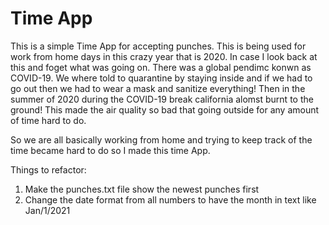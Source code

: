 # Time App

This is a simple Time App for accepting punches. This is being used for work from home days in this crazy year that is 2020. In case I look back at this and foget what was going on. There was a global pendimc konwn as COVID-19. We where told to quarantine by staying inside and if we had to go out then we had to wear a mask and sanitize everything! Then in the summer of 2020 during the COVID-19 break california alomst burnt to the ground! This made the air quality so bad that going outside for any amount of time hard to do. 

So we are all basically working from home and trying to keep track of the time became hard to do so I made this time App. 

Things to refactor:
1. Make the punches.txt file show the newest punches first 
2. Change the date format from all numbers to have the month in text like Jan/1/2021
